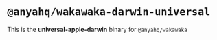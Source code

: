 # `@anyahq/wakawaka-darwin-universal`

This is the **universal-apple-darwin** binary for `@anyahq/wakawaka`
